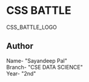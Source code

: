 # CSS BATTLE
CSS_BATTLE_LOGO
## Author
Name- "Sayandeep Pal" <br>
Branch- "CSE DATA SCIENCE" <br>
Year- "2nd" 
